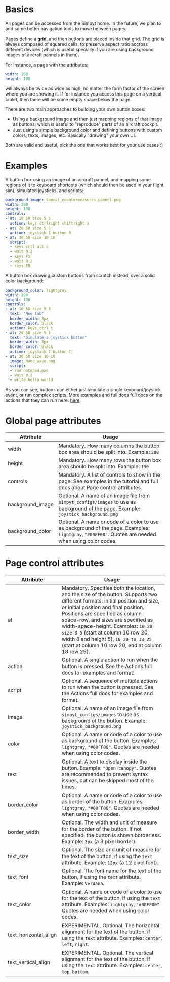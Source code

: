 # Basics

All pages can be accessed from the Simpyt home.
In the future, we plan to add some better navigation tools to move between pages.

Pages define a **grid**, and then buttons are placed inside that grid.
The grid is always composed of squared cells, to preserve aspect ratio accross different devices
(which is useful specially if you are using background images of aircraft pannels in them).

For instance, a page with the attributes:

```yaml
width: 200
height: 100
```

will always be twice as wide as high, no matter the form factor of the screen where you are showing it.
If for instance you access this page on a vertical tablet, then there will be some empty space below the page.

There are two main approaches to building your own button boxes:

- Using a background image and then just mapping regions of that image as buttons, which is useful to "reproduce" parts of an aircraft cockpit.
- Just using a simple background color and defining buttons with custom colors, texts, images, etc. Basically "drawing" your own UI.

Both are valid and useful, pick the one that works best for your use cases :)

# Examples

A button box using an image of an aircraft pannel, and mapping some regions of it to keyboard shortcuts (which should then be used in your flight sim), simulated joysticks, and scripts:

```yaml
background_image: tomcat_countermeasures_pannel.png
width: 200
height: 130
controls:
- at: 10 50 size 5 5
  action: keys ctrlright shiftright a
- at: 20 50 size 5 5
  action: joystick 1 button 3
- at: 30 50 size 10 10
  script:
  - keys crtl alt a
  - wait 0.2
  - keys F1
  - wait 0.2
  - keys F8
```

A button box drawing custom buttons from scratch instead, over a solid color background:

```yaml
background_color: lightgray
width: 200
height: 130
controls:
- at: 10 50 size 5 5
  text: "New tab"
  border_width: 3px
  border_color: black
  action: keys ctrl t
- at: 20 50 size 5 5
  text: "Simulate a joystick button"
  border_width: 3px
  border_color: black
  action: joystick 1 button 1
- at: 30 50 size 10 10
  image: hand_wave.png
  script:
  - run notepad.exe
  - wait 0.2
  - write hello world
```

As you can see, buttons can either just simulate a single keyboard/joystick event, or run complex scripts.
More examples and full docs full docs on the actions that they can run here: [here](https://github.com/fisadev/simpyt/blob/main/docs/actions.md).


# Global page attributes

| Attribute               | Usage                                                                                                        |
| ----------------------- | --------------------------------------------------------------------------------------------------------------------------------------------------- |
| width                   | Mandatory. How many columns the button box area should be split into. Example: `200`                                                                |
| height                  | Mandatory. How many rows the button box area should be split into. Example: `130`                                                                   |
| controls                | Mandatory. A list of controls to show in the page. See examples in the tutorial and full docs about Page control attributes.                        |
| background_image        | Optional. A name of an image file from `simpyt_configs/images` to use as background of the page. Example: `joystick_background.png`                 |
| background_color        | Optional. A name or code of a color to use as background of the page. Examples: `lightgray`, `"#00FF00"`. Quotes are needed when using color codes. |

# Page control attributes

| Attribute               | Usage                                                                                                        |
| ----------------------- | ----------------------------------------------------------------------------------------------------------------------------------------------------------------------------------------------------------------------------------------------------------------------------------------------------------------------------------------------------------------------------------------------------------------------- |
| at                      | Mandatory. Specifies both the location, and the size of the button. Supports two different formats: initial position and size, or initial position and final position. Positions are specified as column-space-row, and sizes are specified as width-space-height. Examples: `10 20 size 8 5` (start at column 10 row 20, width 8 and height 5), `10 20 to 18 25` (start at column 10 row 20, end at column 18 row 25). |
| action                  | Optional. A single action to run when the button is pressed. See the Actions full docs for examples and format.                                                                                                                                                                                                                                                                                                         |
| script                  | Optional. A sequence of multiple actions to run when the button is pressed. See the Actions full docs for examples and format.                                                                                                                                                                                                                                                                                          |
| image                   | Optional. A name of an image file from `simpyt_configs/images` to use as background of the button. Example: `joystick_background.png`                                                                                                                                                                                                                                                                                   |
| color                   | Optional. A name or code of a color to use as background of the button. Examples: `lightgray`, `"#00FF00"`. Quotes are needed when using color codes.                                                                                                                                                                                                                                                                   |
| text                    | Optional. A text to display inside the button. Example: `"Open canopy"`. Quotes are recommended to prevent syntax issues, but can be skipped most of the times.                                                                                                                                                                                                                                                         |
| border_color            | Optional. A name or code of a color to use as border of the button. Examples: `lightgray`, `"#00FF00"`. Quotes are needed when using color codes.                                                                                                                                                                                                                                                                       |
| border_width            | Optional. The width and unit of measure for the border of the button. If not specified, the button is shown borderless. Example: `3px` (a 3 pixel border).                                                                                                                                                                                                                                                              |
| text_size               | Optional. The size and unit of measure for the text of the button, if using the `text` attribute. Example: `12px` (a 12 pixel font).                                                                                                                                                                                                                                                                                    |
| text_font               | Optional. The font name for the text of the button, if using the `text` attribute. Example: `Verdana`.                                                                                                                                                                                                                                                                                                                  |
| text_color              | Optional. A name or code of a color to use for the text of the button, if using the `text` attribute. Examples: `lightgray`, `"#00FF00"`. Quotes are needed when using color codes.                                                                                                                                                                                                                                     |
| text_horizontal_align   | EXPERIMENTAL. Optional. The horizontal alignment for the text of the button, if using the `text` attribute. Examples: `center`, `left`, `right`.                                                                                                                                                                                                                                                                        |
| text_vertical_align     | EXPERIMENTAL. Optional. The vertical alignment for the text of the button, if using the `text` attribute. Examples: `center`, `top`, `bottom`.                                                                                                                                                                                                                                                                          |
